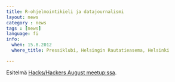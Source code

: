 ```yaml
---
title: R-ohjelmointikieli ja datajournalismi
layout: news
category : news
tags : [news]
language: fi
info:
  when: 15.8.2012
  where_title: Pressiklubi, Helsingin Rautatieasema, Helsinki

---
```


Esitelmä [Hacks/Hackers August meetup:ssa](https://www.facebook.com/events/390933390961199/).